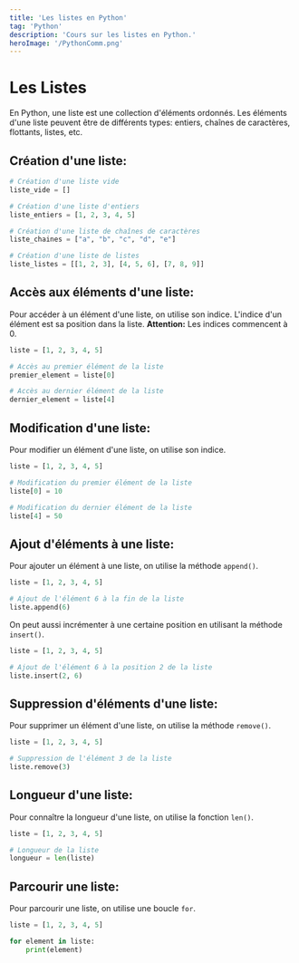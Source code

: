 ```yaml
---
title: 'Les listes en Python'
tag: 'Python'
description: 'Cours sur les listes en Python.'
heroImage: '/PythonComm.png'
---
```


# Les Listes

En Python, une liste est une collection d'éléments ordonnés. 
Les éléments d'une liste peuvent être de différents types: entiers, chaînes de caractères, flottants, listes, etc.

## Création d'une liste:

```python
# Création d'une liste vide
liste_vide = []

# Création d'une liste d'entiers
liste_entiers = [1, 2, 3, 4, 5]

# Création d'une liste de chaînes de caractères
liste_chaines = ["a", "b", "c", "d", "e"]

# Création d'une liste de listes
liste_listes = [[1, 2, 3], [4, 5, 6], [7, 8, 9]]
```

## Accès aux éléments d'une liste:

Pour accéder à un élément d'une liste, on utilise son indice.
L'indice d'un élément est sa position dans la liste.
**Attention:** Les indices commencent à 0.

```python
liste = [1, 2, 3, 4, 5]

# Accès au premier élément de la liste
premier_element = liste[0]

# Accès au dernier élément de la liste
dernier_element = liste[4]
```

## Modification d'une liste:

Pour modifier un élément d'une liste, on utilise son indice.

```python
liste = [1, 2, 3, 4, 5]

# Modification du premier élément de la liste
liste[0] = 10

# Modification du dernier élément de la liste
liste[4] = 50
```

## Ajout d'éléments à une liste:

Pour ajouter un élément à une liste, on utilise la méthode `append()`.

```python
liste = [1, 2, 3, 4, 5]

# Ajout de l'élément 6 à la fin de la liste
liste.append(6)
```

On peut aussi incrémenter à une certaine position en utilisant la méthode `insert()`.

```python
liste = [1, 2, 3, 4, 5]

# Ajout de l'élément 6 à la position 2 de la liste
liste.insert(2, 6)
```

## Suppression d'éléments d'une liste:

Pour supprimer un élément d'une liste, on utilise la méthode `remove()`.

```python
liste = [1, 2, 3, 4, 5]

# Suppression de l'élément 3 de la liste
liste.remove(3)
```

## Longueur d'une liste:

Pour connaître la longueur d'une liste, on utilise la fonction `len()`.

```python
liste = [1, 2, 3, 4, 5]

# Longueur de la liste
longueur = len(liste)
```

## Parcourir une liste:

Pour parcourir une liste, on utilise une boucle `for`.

```python
liste = [1, 2, 3, 4, 5]

for element in liste:
    print(element)
```